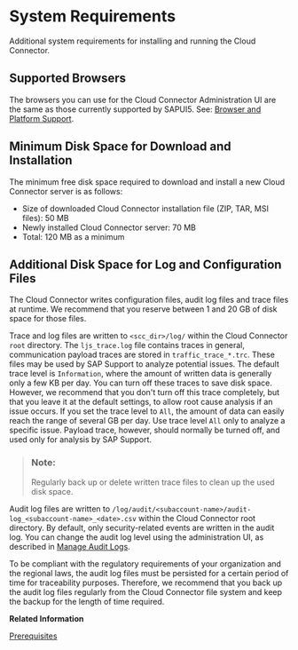<!-- loio7e8ebc9554144a26b5a634e2e925bd72 -->

# System Requirements

Additional system requirements for installing and running the Cloud Connector.



## Supported Browsers

The browsers you can use for the Cloud Connector Administration UI are the same as those currently supported by SAPUI5. See: [Browser and Platform Support](https://sapui5.hana.ondemand.com/#/topic/74b59efa0eef48988d3b716bd0ecc933).



## Minimum Disk Space for Download and Installation

The minimum free disk space required to download and install a new Cloud Connector server is as follows:

-   Size of downloaded Cloud Connector installation file \(ZIP, TAR, MSI files\): 50 MB
-   Newly installed Cloud Connector server: 70 MB
-   Total: 120 MB as a minimum



## Additional Disk Space for Log and Configuration Files

The Cloud Connector writes configuration files, audit log files and trace files at runtime. We recommend that you reserve between 1 and 20 GB of disk space for those files.

Trace and log files are written to `<scc_dir>/log/` within the Cloud Connector `root` directory. The `ljs_trace.log` file contains traces in general, communication payload traces are stored in `traffic_trace_*.trc`. These files may be used by SAP Support to analyze potential issues. The default trace level is `Information`, where the amount of written data is generally only a few KB per day. You can turn off these traces to save disk space. However, we recommend that you don't turn off this trace completely, but that you leave it at the default settings, to allow root cause analysis if an issue occurs. If you set the trace level to `All`, the amount of data can easily reach the range of several GB per day. Use trace level `All` only to analyze a specific issue. Payload trace, however, should normally be turned off, and used only for analysis by SAP Support.

> ### Note:  
> Regularly back up or delete written trace files to clean up the used disk space.

Audit log files are written to `/log/audit/<subaccount-name>/audit-log_<subaccount-name>_<date>.csv` within the Cloud Connector root directory. By default, only security-related events are written in the audit log. You can change the audit log level using the administration UI, as described in [Manage Audit Logs](manage-audit-logs-2264c70.md).

To be compliant with the regulatory requirements of your organization and the regional laws, the audit log files must be persisted for a certain period of time for traceability purposes. Therefore, we recommend that you back up the audit log files regularly from the Cloud Connector file system and keep the backup for the length of time required.

**Related Information**  


[Prerequisites](prerequisites-e23f776.md "Prerequisites for successful installation of the Cloud Connector.")

